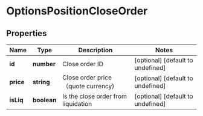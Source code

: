 # OptionsPositionCloseOrder

## Properties

Name | Type | Description | Notes
------------ | ------------- | ------------- | -------------
**id** | **number** | Close order ID | [optional] [default to undefined]
**price** | **string** | Close order price （quote currency) | [optional] [default to undefined]
**isLiq** | **boolean** | Is the close order from liquidation | [optional] [default to undefined]

